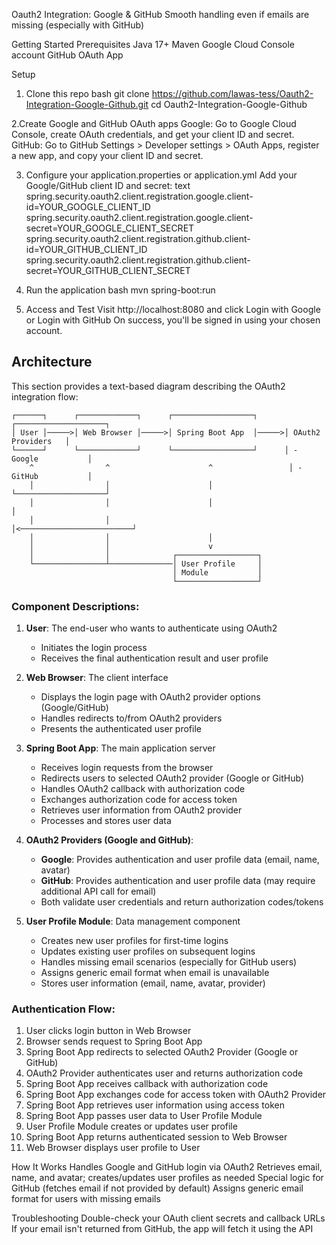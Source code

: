 Oauth2 Integration: Google & GitHub
Smooth handling even if emails are missing (especially with GitHub)

Getting Started
Prerequisites
Java 17+
Maven
Google Cloud Console account
GitHub OAuth App

Setup
1. Clone this repo
bash
git clone https://github.com/lawas-tess/Oauth2-Integration-Google-Github.git
cd Oauth2-Integration-Google-Github

2.Create Google and GitHub OAuth apps
Google:
Go to Google Cloud Console, create OAuth credentials, and get your client ID and secret.
GitHub:
Go to GitHub Settings > Developer settings > OAuth Apps, register a new app, and copy your client ID and secret.

3. Configure your application.properties or application.yml
Add your Google/GitHub client ID and secret:
text
spring.security.oauth2.client.registration.google.client-id=YOUR_GOOGLE_CLIENT_ID
spring.security.oauth2.client.registration.google.client-secret=YOUR_GOOGLE_CLIENT_SECRET
spring.security.oauth2.client.registration.github.client-id=YOUR_GITHUB_CLIENT_ID
spring.security.oauth2.client.registration.github.client-secret=YOUR_GITHUB_CLIENT_SECRET

4. Run the application
bash
mvn spring-boot:run

5. Access and Test
Visit http://localhost:8080 and click Login with Google or Login with GitHub
On success, you'll be signed in using your chosen account.

## Architecture

This section provides a text-based diagram describing the OAuth2 integration flow:

```
┌──────┐      ┌─────────────┐      ┌──────────────────┐      ┌────────────────────┐
│ User │─────>│ Web Browser │─────>│ Spring Boot App  │─────>│ OAuth2 Providers   │
└──────┘      └─────────────┘      └──────────────────┘      │ - Google           │
    ^                ^                      ^                 │ - GitHub           │
    │                │                      │                 └────────────────────┘
    │                │                      │                          │
    │                │                      │<─────────────────────────┘
    │                │                      │
    │                │                      v
    │                │              ┌──────────────────┐
    └────────────────┴──────────────│ User Profile     │
                                    │ Module           │
                                    └──────────────────┘
```

### Component Descriptions:

1. **User**: The end-user who wants to authenticate using OAuth2
   - Initiates the login process
   - Receives the final authentication result and user profile

2. **Web Browser**: The client interface
   - Displays the login page with OAuth2 provider options (Google/GitHub)
   - Handles redirects to/from OAuth2 providers
   - Presents the authenticated user profile

3. **Spring Boot App**: The main application server
   - Receives login requests from the browser
   - Redirects users to selected OAuth2 provider (Google or GitHub)
   - Handles OAuth2 callback with authorization code
   - Exchanges authorization code for access token
   - Retrieves user information from OAuth2 provider
   - Processes and stores user data

4. **OAuth2 Providers (Google and GitHub)**:
   - **Google**: Provides authentication and user profile data (email, name, avatar)
   - **GitHub**: Provides authentication and user profile data (may require additional API call for email)
   - Both validate user credentials and return authorization codes/tokens

5. **User Profile Module**: Data management component
   - Creates new user profiles for first-time logins
   - Updates existing user profiles on subsequent logins
   - Handles missing email scenarios (especially for GitHub users)
   - Assigns generic email format when email is unavailable
   - Stores user information (email, name, avatar, provider)

### Authentication Flow:

1. User clicks login button in Web Browser
2. Browser sends request to Spring Boot App
3. Spring Boot App redirects to selected OAuth2 Provider (Google or GitHub)
4. OAuth2 Provider authenticates user and returns authorization code
5. Spring Boot App receives callback with authorization code
6. Spring Boot App exchanges code for access token with OAuth2 Provider
7. Spring Boot App retrieves user information using access token
8. Spring Boot App passes user data to User Profile Module
9. User Profile Module creates or updates user profile
10. Spring Boot App returns authenticated session to Web Browser
11. Web Browser displays user profile to User

How It Works
Handles Google and GitHub login via OAuth2
Retrieves email, name, and avatar; creates/updates user profiles as needed
Special logic for GitHub (fetches email if not provided by default)
Assigns generic email format for users with missing emails

Troubleshooting
Double-check your OAuth client secrets and callback URLs
If your email isn't returned from GitHub, the app will fetch it using the API
